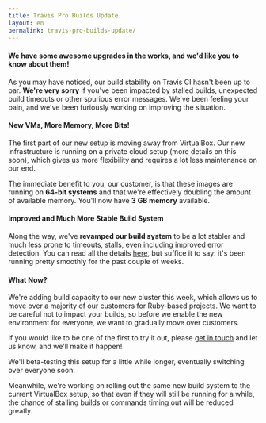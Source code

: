 ```yaml
---
title: Travis Pro Builds Update
layout: en
permalink: travis-pro-builds-update/
---
```

#### We have some awesome upgrades in the works, and we'd like you to know about them!

As you may have noticed, our build stability on Travis CI hasn't been up to par.
**We're very sorry** if you've been impacted by stalled builds, unexpected build
timeouts or other spurious error messages. We've been feeling your pain, and
we've been furiously working on improving the situation.

#### New VMs, More Memory, More Bits!

The first part of our new setup is moving away from VirtualBox. Our new
infrastructure is running on a private cloud setup (more details on this soon),
which gives us more flexibility and requires a lot less maintenance on our end.

The immediate benefit to you, our customer, is that these images are running on
**64-bit systems** and that we're effectively doubling the amount of available
memory. You'll now have **3 GB memory** available.

#### Improved and Much More Stable Build System

Along the way, we've **revamped our build system** to be a lot stabler and much
less prone to timeouts, stalls, even including improved error detection. You can
read all the details
[here](http://about.travis-ci.org/blog/2013-01-25-the-worker-gets-a-revamp/),
but suffice it to say: it's been running pretty smoothly for the past couple of
weeks.

#### What Now?

We're adding build capacity to our new cluster this week, which allows us to
move over a majority of our customers for Ruby-based projects. We want to be
careful not to impact your builds, so before we enable the new environment for
everyone, we want to gradually move over customers.

If you would like to be one of the first to try it out, please [get in
touch](mailto:support@travis-ci.com) and let us know, and we'll make it happen!

We'll beta-testing this setup for a little while longer, eventually switching
over everyone soon.

Meanwhile, we're working on rolling out the same new build system to the current
VirtualBox setup, so that even if they will still be running for a while, the
chance of stalling builds or commands timing out will be reduced greatly.
